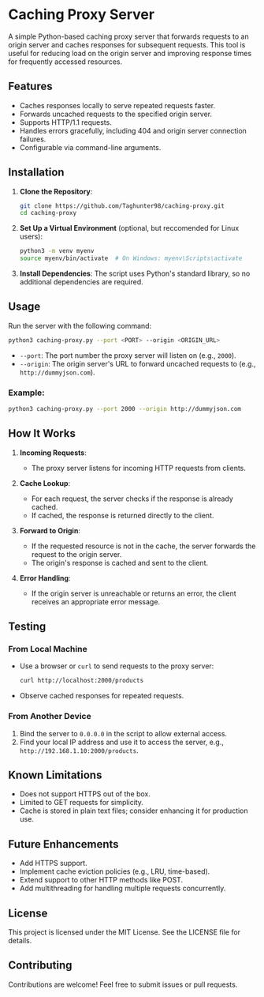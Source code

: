 # Caching Proxy Server

A simple Python-based caching proxy server that forwards requests to an origin server and caches responses for subsequent requests. This tool is useful for reducing load on the origin server and improving response times for frequently accessed resources.

## Features

- Caches responses locally to serve repeated requests faster.
- Forwards uncached requests to the specified origin server.
- Supports HTTP/1.1 requests.
- Handles errors gracefully, including 404 and origin server connection failures.
- Configurable via command-line arguments.

## Installation

1. **Clone the Repository**:

   ```bash
   git clone https://github.com/Taghunter98/caching-proxy.git
   cd caching-proxy
   ```

2. **Set Up a Virtual Environment** (optional, but reccomended for Linux users):

   ```bash
   python3 -m venv myenv
   source myenv/bin/activate  # On Windows: myenv\Scripts\activate
   ```

3. **Install Dependencies**:
   The script uses Python's standard library, so no additional dependencies are required.

## Usage

Run the server with the following command:

```bash
python3 caching-proxy.py --port <PORT> --origin <ORIGIN_URL>
```

- `--port`: The port number the proxy server will listen on (e.g., `2000`).
- `--origin`: The origin server's URL to forward uncached requests to (e.g., `http://dummyjson.com`).

### Example:

```bash
python3 caching-proxy.py --port 2000 --origin http://dummyjson.com
```

## How It Works

1. **Incoming Requests**:

   - The proxy server listens for incoming HTTP requests from clients.

2. **Cache Lookup**:

   - For each request, the server checks if the response is already cached.
   - If cached, the response is returned directly to the client.

3. **Forward to Origin**:

   - If the requested resource is not in the cache, the server forwards the request to the origin server.
   - The origin's response is cached and sent to the client.

4. **Error Handling**:
   - If the origin server is unreachable or returns an error, the client receives an appropriate error message.

## Testing

### From Local Machine

- Use a browser or `curl` to send requests to the proxy server:
  ```bash
  curl http://localhost:2000/products
  ```
- Observe cached responses for repeated requests.

### From Another Device

1. Bind the server to `0.0.0.0` in the script to allow external access.
2. Find your local IP address and use it to access the server, e.g., `http://192.168.1.10:2000/products`.

## Known Limitations

- Does not support HTTPS out of the box.
- Limited to GET requests for simplicity.
- Cache is stored in plain text files; consider enhancing it for production use.

## Future Enhancements

- Add HTTPS support.
- Implement cache eviction policies (e.g., LRU, time-based).
- Extend support to other HTTP methods like POST.
- Add multithreading for handling multiple requests concurrently.

## License

This project is licensed under the MIT License. See the LICENSE file for details.

## Contributing

Contributions are welcome! Feel free to submit issues or pull requests.
